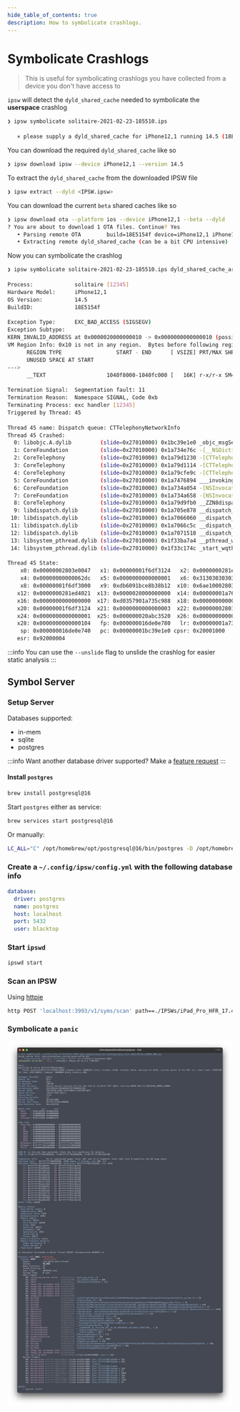```yaml
---
hide_table_of_contents: true
description: How to symbolicate crashlogs.
---
```


# Symbolicate Crashlogs

> This is useful for symbolicating crashlogs you have collected from a device you don't have access to

`ipsw` will detect the `dyld_shared_cache` needed to symbolicate the **userspace** crashlog

```bash
❯ ipsw symbolicate solitaire-2021-02-23-185510.ips

   ⨯ please supply a dyld_shared_cache for iPhone12,1 running 14.5 (18E5154f)
```

You can download the required `dyld_shared_cache` like so

```bash
❯ ipsw download ipsw --device iPhone12,1 --version 14.5
```

To extract the `dyld_shared_cache` from the downloaded IPSW file

```bash
❯ ipsw extract --dyld <IPSW.ipsw>
```

You can download the current `beta` shared caches like so

```bash
❯ ipsw download ota --platform ios --device iPhone12,1 --beta --dyld
? You are about to download 1 OTA files. Continue? Yes
   • Parsing remote OTA        build=18E5154f device=iPhone12,1 iPhone11,8 version=iOS145DevBeta2
   • Extracting remote dyld_shared_cache (can be a bit CPU intensive)
```

Now you can symbolicate the crashlog

```bash
❯ ipsw symbolicate solitaire-2021-02-23-185510.ips dyld_shared_cache_arm64e

Process:             solitaire [12345]
Hardware Model:      iPhone12,1
OS Version:          14.5
BuildID:             18E5154f

Exception Type:      EXC_BAD_ACCESS (SIGSEGV)
Exception Subtype:
KERN_INVALID_ADDRESS at 0x0000020000000010 -> 0x0000000000000010 (possible pointer authentication failure)
VM Region Info: 0x10 is not in any region.  Bytes before following region: 4363091952
      REGION TYPE                 START - END      [ VSIZE] PRT/MAX SHRMOD  REGION DETAIL
      UNUSED SPACE AT START
--->
      __TEXT                   1040f8000-1040fc000 [   16K] r-x/r-x SM=COW  ...app/solitaire

Termination Signal:  Segmentation fault: 11
Termination Reason:  Namespace SIGNAL, Code 0xb
Terminating Process: exc handler [12345]
Triggered by Thread: 45

Thread 45 name: Dispatch queue: CTTelephonyNetworkInfo
Thread 45 Crashed:
  0: libobjc.A.dylib         (slide=0x27010000) 0x1bc39e1e0 _objc_msgSend + 32
  1: CoreFoundation          (slide=0x27010000) 0x1a734e76c -[__NSDictionaryM objectForKeyedSubscript:] + 184
  2: CoreTelephony           (slide=0x27010000) 0x1a79d1230 -[CTTelephonyNetworkInfo updateRat:descriptor:] + 144
  3: CoreTelephony           (slide=0x27010000) 0x1a79d1114 -[CTTelephonyNetworkInfo queryRatForDescriptor:] + 164
  4: CoreTelephony           (slide=0x27010000) 0x1a79cfe9c -[CTTelephonyNetworkInfo connectionStateChanged:connection:dataConnectionStatusInfo:] + 72
  5: CoreFoundation          (slide=0x27010000) 0x1a7476894 ___invoking___ + 148
  6: CoreFoundation          (slide=0x27010000) 0x1a734a054 -[NSInvocation invoke] + 380
  7: CoreFoundation          (slide=0x27010000) 0x1a734a658 -[NSInvocation invokeWithTarget:] + 80
  8: CoreTelephony           (slide=0x27010000) 0x1a79d9fb0 __ZZN8dispatch5asyncIZ50-[CoreTelephonyClientMux sink:handleNotification:]E3$_2EEvP16dispatch_queue_sNSt3__110unique_ptrIT_NS4_14default_deleteIS6_EEEEENUlPvE_8__invokeESA_ + 44
  9: libdispatch.dylib       (slide=0x27010000) 0x1a705e878 __dispatch_client_callout + 20
 10: libdispatch.dylib       (slide=0x27010000) 0x1a7066060 __dispatch_lane_serial_drain + 620
 11: libdispatch.dylib       (slide=0x27010000) 0x1a7066c5c __dispatch_lane_invoke + 404
 12: libdispatch.dylib       (slide=0x27010000) 0x1a7071518 __dispatch_workloop_worker_thread + 764
 13: libsystem_pthread.dylib (slide=0x27010000) 0x1f33ba7a4 __pthread_wqthread + 276
 14: libsystem_pthread.dylib (slide=0x27010000) 0x1f33c174c _start_wqthread + 8

Thread 45 State:
    x0: 0x00000002803e0047   x1: 0x00000001f6df3124   x2: 0x0000000281ed4000   x3: 0x00000001b6efb344
    x4: 0x00000000000062dc   x5: 0x0000000000000001   x6: 0x3130303030303030   x7: 0x0000000000000000
    x8: 0x00000001f6df3000   x9: 0xdb6091bce8b38b12  x10: 0x6ae10002803e0047  x11: 0x0000000281ed4021
   x12: 0x0000000281ed4021  x13: 0x0000020000000000  x14: 0x00000001a7604012  x15: 0x0000020000000000
   x16: 0x0000000000000000  x17: 0xd0357901a735c988  x18: 0x0000000000000000  x19: 0x0000000281ed4000
   x20: 0x00000001f6df3124  x21: 0x0000000000000003  x22: 0x00000002801de580  x23: 0x0000000000000003
   x24: 0x0000000000000001  x25: 0x000000020abc3520  x26: 0x0000000000000003  x27: 0x0000000000000000
   x28: 0x0000000000000104   fp: 0x000000016de0e780   lr: 0x00000001a734e76c
    sp: 0x000000016de0e740   pc: 0x00000001bc39e1e0 cpsr: 0x20001000
   esr: 0x92000004
```

:::info 
You can use the `--unslide` flag to unslide the crashlog for easier static analysis
:::

## Symbol Server

### Setup Server

Databases supported:

- in-mem
- sqlite
- postgres

:::info 
Want another database driver supported? Make a [feature request](https://github.com/blacktop/ipsw/issues/new?assignees=blacktop&labels=enhancement%2Ctriage&projects=&template=feature.yaml)
:::

#### Install `postgres`

```bash
brew install postgresql@16
```

Start `postgres` either as service:

```bash
brew services start postgresql@16
```

Or manually:

```bash
LC_ALL="C" /opt/homebrew/opt/postgresql@16/bin/postgres -D /opt/homebrew/var/postgresql@16
```

### Create a `~/.config/ipsw/config.yml` with the following database info

```yaml
database:
  driver: postgres
  name: postgres
  host: localhost
  port: 5432
  user: blacktop
```  

### Start `ipswd`

```bash
ipswd start
```

### Scan an IPSW

Using [httpie](https://httpie.io)

```bash
http POST 'localhost:3993/v1/syms/scan' path==./IPSWs/iPad_Pro_HFR_17.4_21E219_Restore.ipsw
```

### Symbolicate a `panic`

![syms-panic](../../static/img/guides/syms-panic.webp)

